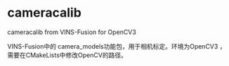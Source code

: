 # cameracalib
cameracalib from VINS-Fusion for OpenCV3

VINS-Fusion中的 camera_models功能包，用于相机标定。环境为OpenCV3 ，需要在CMakeLists中修改OpenCV的路径。